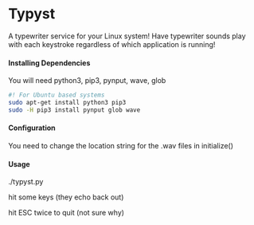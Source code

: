Typyst
======
A typewriter service for your Linux system! Have typewriter sounds play with
each keystroke regardless of which application is running!


#### Installing Dependencies ####
You will need python3, pip3, pynput, wave, glob

``` bash
#! For Ubuntu based systems
sudo apt-get install python3 pip3
sudo -H pip3 install pynput glob wave
```

#### Configuration ####
You need to change the location string for the .wav files in initialize()


#### Usage ####
./typyst.py

hit some keys (they echo back out)

hit ESC twice to quit (not sure why)
